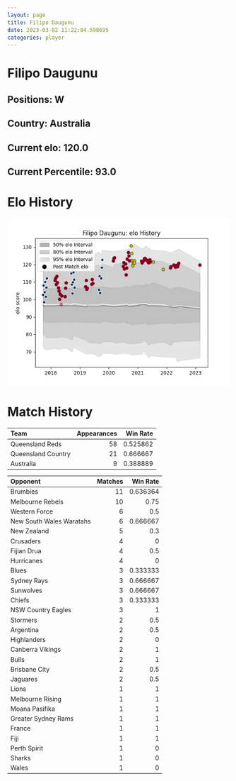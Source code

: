 ```yaml
---  
layout: page  
title: Filipo Daugunu  
date: 2023-03-02 11:22:04.598695  
categories: player  
---
```

# Filipo Daugunu

## Positions: W

## Country: Australia

## Current elo: 120.0

## Current Percentile: 93.0

# Elo History


![elo history](history_FilipoDaugunu.png)
# Match History


| Team               |   Appearances |   Win Rate |
|:-------------------|--------------:|-----------:|
| Queensland Reds    |            58 |   0.525862 |
| Queensland Country |            21 |   0.666667 |
| Australia          |             9 |   0.388889 |

| Opponent                 |   Matches |   Win Rate |
|:-------------------------|----------:|-----------:|
| Brumbies                 |        11 |   0.636364 |
| Melbourne Rebels         |        10 |   0.75     |
| Western Force            |         6 |   0.5      |
| New South Wales Waratahs |         6 |   0.666667 |
| New Zealand              |         5 |   0.3      |
| Crusaders                |         4 |   0        |
| Fijian Drua              |         4 |   0.5      |
| Hurricanes               |         4 |   0        |
| Blues                    |         3 |   0.333333 |
| Sydney Rays              |         3 |   0.666667 |
| Sunwolves                |         3 |   0.666667 |
| Chiefs                   |         3 |   0.333333 |
| NSW Country Eagles       |         3 |   1        |
| Stormers                 |         2 |   0.5      |
| Argentina                |         2 |   0.5      |
| Highlanders              |         2 |   0        |
| Canberra Vikings         |         2 |   1        |
| Bulls                    |         2 |   1        |
| Brisbane City            |         2 |   0.5      |
| Jaguares                 |         2 |   0.5      |
| Lions                    |         1 |   1        |
| Melbourne Rising         |         1 |   1        |
| Moana Pasifika           |         1 |   1        |
| Greater Sydney Rams      |         1 |   1        |
| France                   |         1 |   1        |
| Fiji                     |         1 |   1        |
| Perth Spirit             |         1 |   0        |
| Sharks                   |         1 |   0        |
| Wales                    |         1 |   0        |